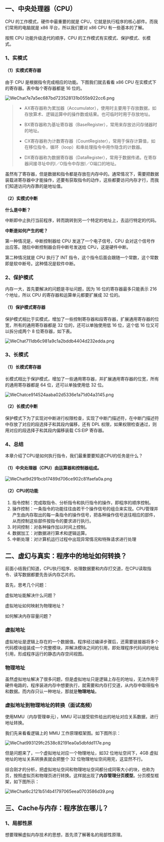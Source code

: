 ## 一、中央处理器（CPU）

CPU 的工作模式，硬件中最重要的就是 CPU，它就是执行程序的核心部件。而我们常用的电脑就是 x86 平台，所以我们要对 x86 CPU 有一些基本的了解。

按照 CPU 功能升级迭代的顺序，CPU 的工作模式有实模式、保护模式、长模式。

### 1、实模式

#### （1）实模式寄存器

由于 CPU 是根据指令完成相应的功能。下图我们就去看看 x86 CPU 在实模式下的寄存器。表中每个寄存器都是 16 位的。

![WeChat7e7a5ec687bd723528131b055b922cc6.png](http://ww1.sinaimg.cn/large/006FuVcvgy1gtinpww2cnj30rs0eq43r.jpg)

> * AX寄存器称为累加器（Accumulator），使用时主要用于存放数据，如存放算术、逻辑运算中的操作数或结果。也可临时时用于存放地址。
>
> * BX寄存器称为基址寄存器（BaseRegister），常用来存放访问存储器时的地址。
> *  CX寄存器称为计数寄存器（CountRegister），常用于保存计算值，如在移位指令，循环（loop）和串处理指令中用作隐含的计数器。 
> * DX寄存器称为数据寄存器（DataRegister），常用于数据传递。在寄存器间接寻址中的I／O指令中存放I／O端口的地址。

虽然有了寄存器，但是数据和指令都是存放在内存中的。通常情况下，需要把数据装载进寄存器中才能操作，还要有获取指令的动作，这些都要访问内存才行，而我们知道访问内存靠的是地址值。

#### （2）实模式中断

**什么是中断？**

中断即中止执行当前程序，转而跳转到另一个特定的地址上，去运行特定的代码。

**中断是如何产生的呢？**

第一种情况是，中断控制器给 CPU 发送了一个电子信号，CPU 会对这个信号作出应答。随后中断控制器会将中断号发送给 CPU，这是硬件中断。

第二种情况就是 CPU 执行了 INT 指令，这个指令后面会跟随一个常数，这个常数即是软中断号。这种情况是软件中断。

### 2、保护模式

内存一大，首先要解决的问题是寻址问题，因为 16 位的寄存器最多只能表示 216 个地址，所以 CPU 的寄存器和运算单元都要扩展成 32 位的。

#### （1）保护模式寄存器

保护模式相比于实模式，增加了一些控制寄存器和段寄存器，扩展通用寄存器的位宽，所有的通用寄存器都是 32 位的，还可以单独使用低 16 位，这个低 16 位又可以拆分成两个 8 位寄存器，如下表。

![WeChat711db6c981a9c1a2bddb4404d232edda.png](http://ww1.sinaimg.cn/large/006FuVcvgy1gtiodka9ldj30rs0geagu.jpg)

### 3、长模式

#### （1）长模式寄存器

长模式相比于保护模式，增加了一些通用寄存器，并扩展通用寄存器的位宽，所有的通用寄存器都是 64 位，还可以单独使用低 32 位。

![WeChatce914524aaba02d5336e1a71d04a3145.png](http://ww1.sinaimg.cn/large/006FuVcvgy1gtio7od4o9j30rs0ge45n.jpg)

#### （2）长模式中断

保护模式下为了实现对中断进行权限检查，实现了中断门描述符，在中断门描述符中存放了对应的段选择子和其段内偏移，还有 DPL 权限，如果权限检查通过，则用对应的段选择子和其段内偏移装载 CS:EIP 寄存器。

### 4、总结

本章介绍了CPU是如何执行指令，我们最重要要知道CPU的任务是什么？

#### （1）中央处理器（CPU）由运算器和控制器组成。

![WeChat9d291bcb17489d706ce902c81faefa0a.png](http://ww1.sinaimg.cn/large/006FuVcvgy1gtipfnse6qj30w80jmdih.jpg)

#### （2）CPU的功能

1. 指令控制：完成取指令、分析指令和执行指令的操作，即程序的顺序控制。
2. 操作控制：一条指令的功能往往由若干个操作信号的组合来实现。CPU管理并产生由内存取出的每一条指令的操作信号，把各种操作信号送往相应的部件，从而控制这些部件按指令的要求进行执行。
3. 时间控制：对各种操作加以时间上控制。
4. 数据加工：对数据进行算术和逻辑运算。
5. 中断处理：对计算机运行过程中出现异常情况和特殊请求进行处理

## 二、虚幻与真实：程序中的地址如何转换？

前面小结我们知道，CPU执行程序、处理数据要和内存打交道，在CPU读取指令、读写数据都要先告诉内存芯片的。

首先，思考几个问题：

虚拟地址能解决什么问题？

虚拟地址如何映射为物理地址？

如何解决内存容量问题？

### 虚拟地址

虚拟地址是逻辑上存在的一个数据值。程序经过编译步骤后，还需要链接器将多个代码模块组装成一个完整模块，并解决模块之间的引用，即处理程序代码间的地址引用，形成程序运行的静态内存空间视图。

### 物理地址

虽然虚拟地址解决了很多问题，但是虚拟地址只是逻辑上存在的地址，无法作用于硬件电路的，程序装进内存中想要执行，就需要和内存打交道，从内存中取得指令和数据。而内存只认一种地址，那就是**物理地址**。

### 虚拟地址到物理地址的转换（面试高频）

使用MMU（内存管理单元），MMU 可以接受软件给出的地址对应关系数据，进行地址转换。

我们先来看看逻辑上的 MMU 工作原理框架图。如下图所示：

![WeChat993129fc2538c82191ea0a5dbfdd117e.png](http://ww1.sinaimg.cn/large/006FuVcvgy1gtir41vh5fj30rs0fewfs.jpg)

但是问题来了，一个虚拟地址对应一个物理地址，如32 位地址空间下，4GB 虚拟地址的地址关系转换表就会把整个 32 位物理地址空间用完，这显然不行。

综合刚才的分析，把虚拟地址空间和物理地址空间都分成同等大小的块，也称为页，按照虚拟页和物理页进行转换。这样就出现了**内存管理分页模型**。分页模型框架，如下图所示：

![WeChat6c2121b514b41797065eea0703586d39.png](http://ww1.sinaimg.cn/large/006FuVcvgy1gtiracuh8ij30rs0jeq6m.jpg)

## 三、Cache与内存：程序放在哪儿？

### 1、局部性原

想要理解虚拟内存技术的思想，首先须了解著名的局部性原理。


